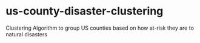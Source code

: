 # us-county-disaster-clustering
Clustering Algorithm to group US counties based on how at-risk they are to natural disasters
